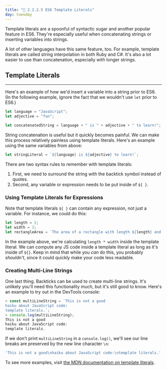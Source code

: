 ```yaml
---
title: "📓 2.2.2.5 ES6 Template Literals"
day: tuesday
---
```


Template literals are a spoonful of syntactic sugar and another popular feature in ES6. They're especially useful when concatenating strings or inserting variables into strings.

A lot of other languages have this same feature, too. For example, template literals are called string interpolation in both Ruby and C#. It's also a lot easier to use than concatenation, especially with longer strings. 

## Template Literals
---

Here's an example of how we'd insert a variable into a string prior to ES6. (In the following example, ignore the fact that we wouldn't use `let` prior to ES6.)

```javascript
let language = "JavaScript";
let adjective = "fun";

let concatenatedString = language + " is " + adjective + " to learn!";
```

String concatenation is useful but it quickly becomes painful. We can make this process relatively painless using template literals. Here's an example using the same variables from above:

```javascript
let stringLiteral = `${language} is ${adjective} to learn!`;
```

There are two syntax rules to remember with template literals:

1. First, we need to surround the string with the backtick symbol instead of quotes. 
2. Second, any variable or expression needs to be put inside of `${ }`.

### Using Template Literals for Expressions

Note that template literals `${ }` can contain any expression, not just a variable. For instance, we could do this:

```javascript
let length = 2;
let width = 3;
let rectangleArea = `The area of a rectangle with length ${length} and width ${width} is ${length * width}.`;
```

In the example above, we're calculating `length * width` inside the template literal. We can compute any JS code inside a template literal as long as it's inside of `${}`. Keep in mind that while you _can_ do this, you probably _shouldn't_, since it could quickly make your code less readable.

### Creating Multi-Line Strings

One last thing. Backticks can be used to create multi-line strings. It's unlikely you'll need this functionality much, but it's still good to know. Here's an example to try out in the DevTools console:

```javascript
> const multiLineString = `This is not a good
haiku about JavaScript code:
template literals.`;
> console.log(multiLineString);
This is not a good
haiku about JavaScript code:
template literals.
```

If we don't print `multiLineString` in a `console.log()`, we'll see our line breaks are preserved by the new line character `\n`:

```js
'This is not a good\nhaiku about JavaScript code:\ntemplate literals.'
```

To see more examples, visit [the MDN documentation on template literals](https://developer.mozilla.org/en-US/docs/Web/JavaScript/Reference/Template_literals).
